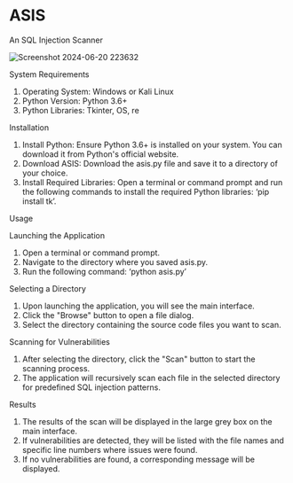# ASIS
An SQL Injection Scanner

![Screenshot 2024-06-20 223632](https://github.com/user-attachments/assets/bd8ee34d-8727-4f3b-9b4f-b13af45e512a)

System Requirements

1. Operating System: Windows or Kali Linux
2. Python Version: Python 3.6+
3. Python Libraries: Tkinter, OS, re

Installation

1.	Install Python: Ensure Python 3.6+ is installed on your system. You can download it from Python's official website.
2.	Download ASIS: Download the asis.py file and save it to a directory of your choice.
3.	Install Required Libraries: Open a terminal or command prompt and run the following commands to install the required Python libraries: ‘pip install tk’.

Usage

Launching the Application
1.	Open a terminal or command prompt.
2.	Navigate to the directory where you saved asis.py.
3.	Run the following command: ‘python asis.py’

Selecting a Directory
1.	Upon launching the application, you will see the main interface.
2.	Click the "Browse" button to open a file dialog.
3.	Select the directory containing the source code files you want to scan.

Scanning for Vulnerabilities
1.	After selecting the directory, click the "Scan" button to start the scanning process.
2.	The application will recursively scan each file in the selected directory for predefined SQL injection patterns.

Results
1.	The results of the scan will be displayed in the large grey box on the main interface.
2.	If vulnerabilities are detected, they will be listed with the file names and specific line numbers where issues were found.
3.	If no vulnerabilities are found, a corresponding message will be displayed.
